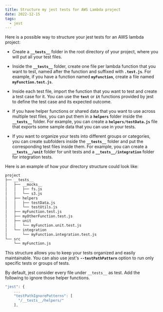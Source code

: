 ```yaml
---
title: Structure my jest tests for AWS Lambda project
date: 2022-12-15
tags:
  - jest
---
```


Here is a possible way to structure your jest tests for an AWS lambda project:

- Create a **`__tests__`** folder in the root directory of your project, where you will put all your test files.

- Inside the **`__tests__`** folder, create one file per lambda function that you want to test, named after the function and suffixed with **`.test.js`**. For example, if you have a function named **`myFunction`**, create a file named **`myFunction.test.js`**.

- Inside each test file, import the function that you want to test and create a test case for it. You can use the **`test`** or **`it`** functions provided by jest to define the test case and its expected outcome.

- If you have helper functions or shared data that you want to use across multiple test files, you can put them in a **`helpers`** folder inside the **`__tests__`** folder. For example, you can create a **`helpers/testData.js`** file that exports some sample data that you can use in your tests.

- If you want to organize your tests into different groups or categories, you can create subfolders inside the **`__tests__`** folder and put the corresponding test files inside them. For example, you can create a **`__tests__/unit`** folder for unit tests and a **`__tests__/integration`** folder for integration tests.

Here is an example of how your directory structure could look like:

```bash
project
├── __tests__
│   ├── __mocks__
│   │   ├── fs.js
│   │   └── s3.js
│   ├── helpers
│   │   ├── testData.js
│   │   └── testUtils.js
│   ├── myFunction.test.js
│   ├── myOtherFunction.test.js
│   ├── unit
│   │   └── myFunction.unit.test.js
│   └── integration
│       └── myFunction.integration.test.js
└── src
    └── myFunction.js
```

This structure allows you to keep your tests organized and easily maintainable. You can also use jest's **`--testPathPattern`** option to run only specific tests or groups of tests.

By default, jest consider every file under `__tests__` as test. Add the following to ignore those helper functions.

```typescript
"jest": {
    ...
    "testPathIgnorePatterns": [
      "/__tests__/helpers/"
    ],
```

